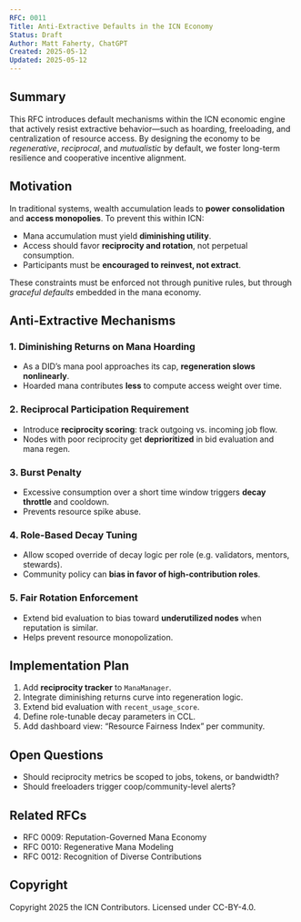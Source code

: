 ```yaml
---
RFC: 0011
Title: Anti-Extractive Defaults in the ICN Economy
Status: Draft
Author: Matt Faherty, ChatGPT
Created: 2025-05-12
Updated: 2025-05-12
---
```


## Summary

This RFC introduces default mechanisms within the ICN economic engine that actively resist extractive behavior—such as hoarding, freeloading, and centralization of resource access. By designing the economy to be *regenerative*, *reciprocal*, and *mutualistic* by default, we foster long-term resilience and cooperative incentive alignment.

## Motivation

In traditional systems, wealth accumulation leads to **power consolidation** and **access monopolies**. To prevent this within ICN:
- Mana accumulation must yield **diminishing utility**.
- Access should favor **reciprocity and rotation**, not perpetual consumption.
- Participants must be **encouraged to reinvest, not extract**.

These constraints must be enforced not through punitive rules, but through *graceful defaults* embedded in the mana economy.

## Anti-Extractive Mechanisms

### 1. Diminishing Returns on Mana Hoarding
- As a DID’s mana pool approaches its cap, **regeneration slows nonlinearly**.
- Hoarded mana contributes **less** to compute access weight over time.

### 2. Reciprocal Participation Requirement
- Introduce **reciprocity scoring**: track outgoing vs. incoming job flow.
- Nodes with poor reciprocity get **deprioritized** in bid evaluation and mana regen.

### 3. Burst Penalty
- Excessive consumption over a short time window triggers **decay throttle** and cooldown.
- Prevents resource spike abuse.

### 4. Role-Based Decay Tuning
- Allow scoped override of decay logic per role (e.g. validators, mentors, stewards).
- Community policy can **bias in favor of high-contribution roles**.

### 5. Fair Rotation Enforcement
- Extend bid evaluation to bias toward **underutilized nodes** when reputation is similar.
- Helps prevent resource monopolization.

## Implementation Plan

1. Add **reciprocity tracker** to `ManaManager`.
2. Integrate diminishing returns curve into regeneration logic.
3. Extend bid evaluation with `recent_usage_score`.
4. Define role-tunable decay parameters in CCL.
5. Add dashboard view: “Resource Fairness Index” per community.

## Open Questions
- Should reciprocity metrics be scoped to jobs, tokens, or bandwidth?
- Should freeloaders trigger coop/community-level alerts?

## Related RFCs
- RFC 0009: Reputation-Governed Mana Economy
- RFC 0010: Regenerative Mana Modeling
- RFC 0012: Recognition of Diverse Contributions

## Copyright
Copyright 2025 the ICN Contributors. Licensed under CC-BY-4.0.
